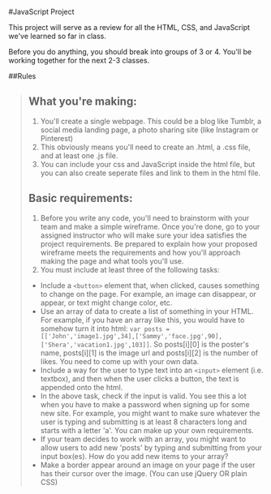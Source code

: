 #JavaScript Project 

This project will serve as a review for all the HTML, CSS, and JavaScript we've learned so far in class.

Before you do anything, you should break into groups of 3 or 4. You'll be working together for the next 2-3 classes. 

##Rules

> ## What you're making: 
> 1. You'll create a single webpage. This could be a blog like Tumblr, a social media landing page, a photo sharing site (like Instagram or Pinterest)
> 2. This obviously means you'll need to create an .html, a .css file, and at least one .js file. 
> 3. You can include your css and JavaScript inside the html file, but you can also create seperate files and link to them in the html file. 
> 
> ## Basic requirements: 
> 1. Before you write any code, you'll need to brainstorm with your team and make a simple wireframe. Once you're done, go to your assigned instructor who will make sure your idea satisfies the project requirements. Be prepared to explain how your proposed wireframe meets the requirements and how you'll approach making the page and what tools you'll use. 
> 2. You must include at least three of the following tasks:   
> 
>   + Include a `<button>` element that, when clicked, causes something to change on the page. For example, an image can disappear, or appear, or text might change color, etc. 
>   + Use an array of data to create a list of something in your HTML. For example, if you have an array like this, you would have to somehow turn it into html: `var posts = [['John','image1.jpg',34],['Sammy','face.jpg',90],['Shera','vacation1.jpg',103]]`. So posts[i][0] is the poster's name, posts[i][1] is the image url and posts[i][2] is the number of likes. You need to come up with your own data. 
>   + Include a way for the user to type text into an `<input>` element (i.e. textbox), and then when the user clicks a button, the text is appended onto the html. 
>   + In the above task, check if the input is valid. You see this a lot when you have to make a password when signing up for some new site. For example, you might want to make sure whatever the user is typing and submitting is at least 8 characters long and starts with a letter 'a'. You can make up your own requirements. 
>   + If your team decides to work with an array, you might want to allow users to add new 'posts' by typing and submitting from your input box(es). How do you add new items to your array? 
>   + Make a border appear around an image on your page if the user has their cursor over the image. (You can use jQuery OR plain CSS)

